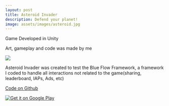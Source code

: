 ```yaml
---
layout: post
title: Asteroid Invader
description: Defend your planet!
image: assets/images/asteroid.jpg
---
```

Game Developed in Unity

Art, gameplay and code was made by me  

<img src="{{ site.url }}{{ site.baseurl }}{{ site.images }}asteroid.gif"/>

Asteroid Invader was created to test the Blue Flow Framework, a framework I coded to handle all interactions not related to the game(sharing, leaderboard, IAPs, Ads, etc)

[Code on Github](https://github.com/Bullrich/Asteroid-Invader)

<a href='https://play.google.com/store/apps/details?id=ar.com.jbullrich.asteroid&pcampaignid=MKT-Other-global-all-co-prtnr-py-PartBadge-Mar2515-1'><img alt='Get it on Google Play' src='{{ site.url }}{{ site.baseurl }}{{ site.images }}playstore.png'/></a>